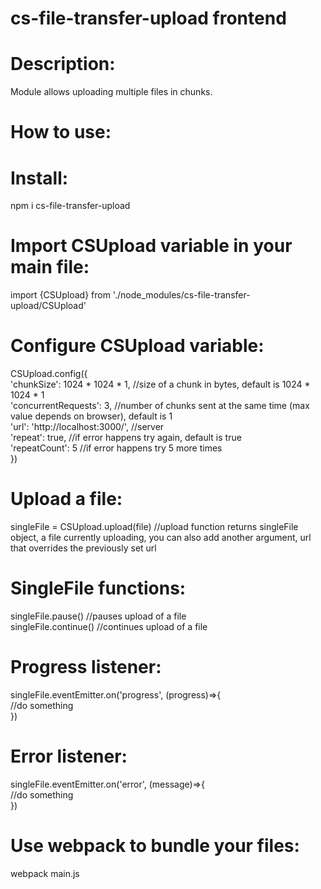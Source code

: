 # cs-file-transfer-upload frontend

# Description:
Module allows uploading multiple files in chunks.<br />

# How to use:

# Install:
npm i cs-file-transfer-upload<br />

# Import CSUpload variable in your main file:
import {CSUpload} from './node_modules/cs-file-transfer-upload/CSUpload'<br />

# Configure CSUpload variable:
CSUpload.config({<br />
	'chunkSize': 1024 * 1024 * 1,	//size of a chunk in bytes, default is 1024 * 1024 * 1<br />
	'concurrentRequests': 3,	//number of chunks sent at the same time (max value depends on browser), default is 1<br />
	'url': 'http://localhost:3000/',	//server<br />
	'repeat': true,	//if error happens try again, default is true<br />
    	'repeatCount': 5	//if error happens try 5 more times<br />
})<br />

# Upload a file:
singleFile = CSUpload.upload(file)	//upload function returns singleFile object, a file currently uploading, you can also add another argument, url that overrides the previously set url<br />

# SingleFile functions:
singleFile.pause()	//pauses upload of a file<br />
singleFile.continue()	//continues upload of a file<br />

# Progress listener:
singleFile.eventEmitter.on('progress', (progress)=>{<br />
	//do something<br />
})<br />

# Error listener:
singleFile.eventEmitter.on('error', (message)=>{<br />
	//do something<br />
})<br />

# Use webpack to bundle your files:
webpack main.js<br />
